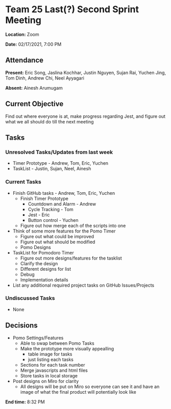 # Team 25 Last(?) Second Sprint Meeting

**Location:** Zoom

**Date:** 02/17/2021, 7:00 PM

## Attendance

**Present:** Eric Song, Jaslina Kochhar, Justin Nguyen, Sujan Rai, Yuchen Jing, Tom Dinh, Andrew Chi, Neel Ayyagari

**Absent:** Ainesh Arumugam  

## Current Objective
Find out where everyone is at, make progress regarding Jest, and figure out what we all should do till the next meeting

## Tasks

### Unresolved Tasks/Updates from last week
* Timer Prototype - Andrew, Tom, Eric, Yuchen
* TaskList - Justin, Sujan, Neel, Ainesh

### Current Tasks
* Finish GitHub tasks - Andrew, Tom, Eric, Yuchen
  * Finish Timer Prototype
    * Countdown and Alarm - Andrew
    * Cycle Tracking - Tom
    * Jest - Eric
    * Button control - Yuchen
  * Figure out how merge each of the scripts into one
* Think of some more features for the Pomo Timer
  * Figure out what could be improved
  * Figure out what should be modified
  * Pomo Designs
* TaskList for Pomodoro Timer
  * Figure out more designs/features for the tasklist
  * Clarify the design
  * Different designs for list
  * Debug
  * Implementation details
* List any additional required project tasks on GitHub Issues/Projects
  

### Undiscussed Tasks
* None

## Decisions
* Pomo Settings/Features
  * Able to swap between Pomo Tasks
  * Make the prototype more visually appealling
    * table image for tasks
    * just listing each tasks
  * Sections for each task number
  * Merge javascripts and html files
  * Store tasks in local storage
* Post designs on Miro for clarity
  * All designs will be put on Miro so everyone can see it and have an image of what the final product will potentially look like

**End time:** 8:32 PM
